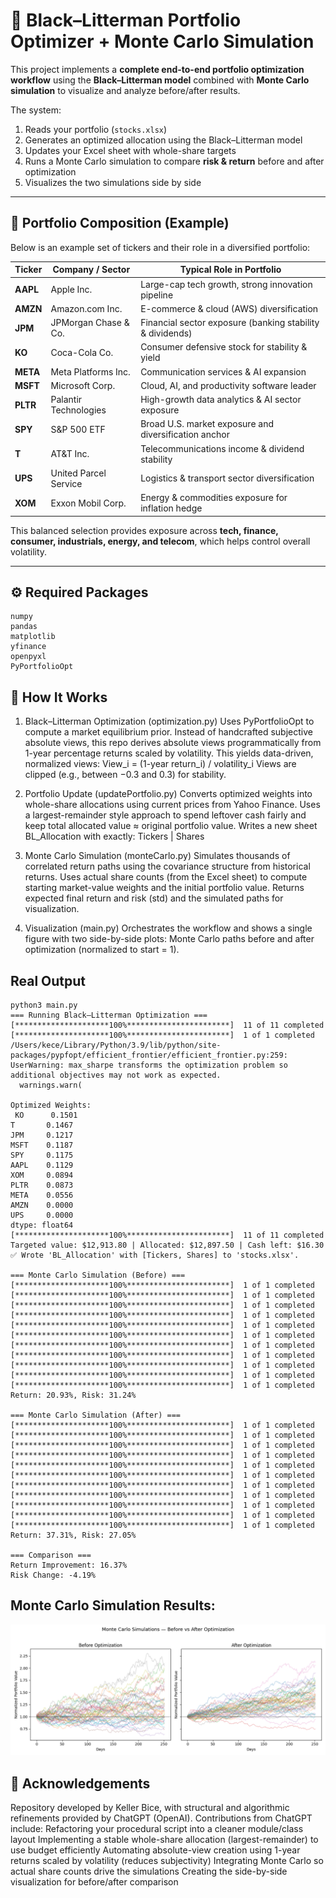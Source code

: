 # 🧠 Black–Litterman Portfolio Optimizer + Monte Carlo Simulation

This project implements a **complete end-to-end portfolio optimization workflow** using the **Black–Litterman model** combined with **Monte Carlo simulation** to visualize and analyze before/after results.

The system:
1. Reads your portfolio (`stocks.xlsx`)  
2. Generates an optimized allocation using the Black–Litterman model  
3. Updates your Excel sheet with whole-share targets  
4. Runs a Monte Carlo simulation to compare **risk & return** before and after optimization  
5. Visualizes the two simulations side by side

---

## 💼 Portfolio Composition (Example)
Below is an example set of tickers and their role in a diversified portfolio:

| Ticker | Company / Sector | Typical Role in Portfolio |
|--------|------------------|----------------------------|
| **AAPL** | Apple Inc. | Large-cap tech growth, strong innovation pipeline |
| **AMZN** | Amazon.com Inc. | E-commerce & cloud (AWS) diversification |
| **JPM** | JPMorgan Chase & Co. | Financial sector exposure (banking stability & dividends) |
| **KO** | Coca-Cola Co. | Consumer defensive stock for stability & yield |
| **META** | Meta Platforms Inc. | Communication services & AI expansion |
| **MSFT** | Microsoft Corp. | Cloud, AI, and productivity software leader |
| **PLTR** | Palantir Technologies | High-growth data analytics & AI sector exposure |
| **SPY** | S&P 500 ETF | Broad U.S. market exposure and diversification anchor |
| **T** | AT&T Inc. | Telecommunications income & dividend stability |
| **UPS** | United Parcel Service | Logistics & transport sector diversification |
| **XOM** | Exxon Mobil Corp. | Energy & commodities exposure for inflation hedge |

This balanced selection provides exposure across **tech, finance, consumer, industrials, energy, and telecom**, which helps control overall volatility.

---

## ⚙️ Required Packages
```
numpy
pandas
matplotlib
yfinance
openpyxl
PyPortfolioOpt
```

## 🧩 How It Works
1. Black–Litterman Optimization (optimization.py)
Uses PyPortfolioOpt to compute a market equilibrium prior.
Instead of handcrafted subjective absolute views, this repo derives absolute views programmatically from 1-year percentage returns scaled by volatility. This yields data-driven, normalized views: View_i = (1-year return_i) / volatility_i
Views are clipped (e.g., between −0.3 and 0.3) for stability.

3. Portfolio Update (updatePortfolio.py)
Converts optimized weights into whole-share allocations using current prices from Yahoo Finance.
Uses a largest-remainder style approach to spend leftover cash fairly and keep total allocated value ≈ original portfolio value.
Writes a new sheet BL_Allocation with exactly:
Tickers | Shares

5. Monte Carlo Simulation (monteCarlo.py)
Simulates thousands of correlated return paths using the covariance structure from historical returns.
Uses actual share counts (from the Excel sheet) to compute starting market-value weights and the initial portfolio value.
Returns expected final return and risk (std) and the simulated paths for visualization.

7. Visualization (main.py)
Orchestrates the workflow and shows a single figure with two side-by-side plots: Monte Carlo paths before and after optimization (normalized to start = 1).

## Real Output
```
python3 main.py
=== Running Black–Litterman Optimization ===
[*********************100%***********************]  11 of 11 completed
[*********************100%***********************]  1 of 1 completed
/Users/kece/Library/Python/3.9/lib/python/site-packages/pypfopt/efficient_frontier/efficient_frontier.py:259: UserWarning: max_sharpe transforms the optimization problem so additional objectives may not work as expected.
  warnings.warn(

Optimized Weights:
 KO      0.1501
T       0.1467
JPM     0.1217
MSFT    0.1187
SPY     0.1175
AAPL    0.1129
XOM     0.0894
PLTR    0.0873
META    0.0556
AMZN    0.0000
UPS     0.0000
dtype: float64
[*********************100%***********************]  11 of 11 completed
Targeted value: $12,913.80 | Allocated: $12,897.50 | Cash left: $16.30
✅ Wrote 'BL_Allocation' with [Tickers, Shares] to 'stocks.xlsx'.

=== Monte Carlo Simulation (Before) ===
[*********************100%***********************]  1 of 1 completed
[*********************100%***********************]  1 of 1 completed
[*********************100%***********************]  1 of 1 completed
[*********************100%***********************]  1 of 1 completed
[*********************100%***********************]  1 of 1 completed
[*********************100%***********************]  1 of 1 completed
[*********************100%***********************]  1 of 1 completed
[*********************100%***********************]  1 of 1 completed
[*********************100%***********************]  1 of 1 completed
[*********************100%***********************]  1 of 1 completed
[*********************100%***********************]  1 of 1 completed
Return: 20.93%, Risk: 31.24%

=== Monte Carlo Simulation (After) ===
[*********************100%***********************]  1 of 1 completed
[*********************100%***********************]  1 of 1 completed
[*********************100%***********************]  1 of 1 completed
[*********************100%***********************]  1 of 1 completed
[*********************100%***********************]  1 of 1 completed
[*********************100%***********************]  1 of 1 completed
[*********************100%***********************]  1 of 1 completed
[*********************100%***********************]  1 of 1 completed
[*********************100%***********************]  1 of 1 completed
[*********************100%***********************]  1 of 1 completed
[*********************100%***********************]  1 of 1 completed
Return: 37.31%, Risk: 27.05%

=== Comparison ===
Return Improvement: 16.37%
Risk Change: -4.19%
```
## Monte Carlo Simulation Results: 
![alt text](https://github.com/Kece05/Portfolio-Optimization/blob/main/Figure_1.png "Monte Carlo Simulation Results")

## 🤝 Acknowledgements
Repository developed by Keller Bice, with structural and algorithmic refinements provided by ChatGPT (OpenAI). 
Contributions from ChatGPT include:
  Refactoring your procedural script into a cleaner module/class layout
  Implementing a stable whole-share allocation (largest-remainder) to use budget efficiently
  Automating absolute-view creation using 1-year returns scaled by volatility (reduces subjectivity)
  Integrating Monte Carlo so actual share counts drive the simulations
  Creating the side-by-side visualization for before/after comparison
